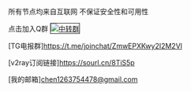 所有节点均来自互联网 不保证安全性和可用性

点击加入Q群
<a target="_blank" href="https://qm.qq.com/cgi-bin/qm/qr?k=bawO5uuDaSS2ViFOp8EGx4mTd9J1al-6&jump_from=webapi"><img border="1" alt="中转群" title="中转群"></a>

[TG电报群]https://t.me/joinchat/ZmwEPXKwy2I2M2Vl

[v2ray订阅链接]https://sourl.cn/8TiS5p

[我的邮箱]chen1263754478@gmail.com
